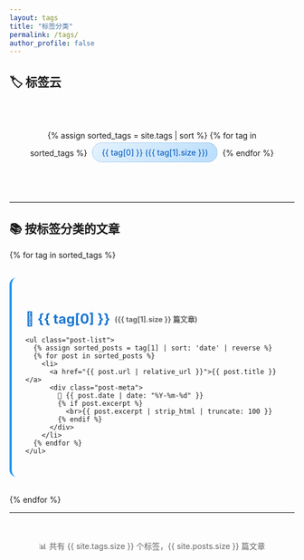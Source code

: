 ```yaml
---
layout: tags
title: "标签分类"
permalink: /tags/
author_profile: false
---
```


<style>
.tag-cloud {
  text-align: center;
  margin: 2rem 0;
  padding: 2rem;
  background: linear-gradient(135deg, rgba(255,255,255,0.1) 0%, rgba(255,255,255,0.05) 100%);
  border-radius: 12px;
  border: 1px solid rgba(255,255,255,0.1);
  backdrop-filter: blur(10px);
}

.tag-cloud a {
  display: inline-block;
  margin: 0.3rem;
  padding: 0.5rem 1rem;
  background: linear-gradient(135deg, #e3f2fd 0%, #bbdefb 100%);
  color: #1565c0;
  text-decoration: none;
  border-radius: 25px;
  border: 1px solid rgba(21, 101, 192, 0.2);
  transition: all 0.3s ease;
  font-weight: 500;
}

.tag-cloud a:hover {
  background: linear-gradient(135deg, #bbdefb 0%, #90caf9 100%);
  transform: translateY(-2px);
  box-shadow: 0 4px 12px rgba(21, 101, 192, 0.3);
}

.tag-section {
  margin: 2rem 0;
  padding: 1.5rem;
  background: rgba(255,255,255,0.05);
  border-radius: 12px;
  border-left: 4px solid #2196f3;
}

.tag-title {
  color: #1976d2;
  font-size: 1.5rem;
  margin-bottom: 1rem;
  display: flex;
  align-items: center;
  gap: 0.5rem;
}

.post-list {
  list-style: none;
  padding: 0;
}

.post-list li {
  margin-bottom: 0.8rem;
  padding: 0.8rem;
  background: rgba(255,255,255,0.03);
  border-radius: 8px;
  border-left: 3px solid #2196f3;
  transition: all 0.3s ease;
}

.post-list li:hover {
  background: rgba(255,255,255,0.08);
  transform: translateX(5px);
}

.post-list a {
  color: #1976d2;
  text-decoration: none;
  font-weight: 500;
}

.post-list a:hover {
  color: #0d47a1;
  text-decoration: underline;
}

.post-meta {
  color: #666;
  font-size: 0.9rem;
  margin-top: 0.3rem;
}
</style>

## 🏷️ 标签云

<div class="tag-cloud">
  {% assign sorted_tags = site.tags | sort %}
  {% for tag in sorted_tags %}
    <a href="#{{ tag[0] | slugify }}" style="font-size: {{ tag[1].size | times: 0.8 | plus: 1 }}rem;">
      {{ tag[0] }} ({{ tag[1].size }})
    </a>
  {% endfor %}
</div>

---

## 📚 按标签分类的文章

{% for tag in sorted_tags %}
  <div class="tag-section" id="{{ tag[0] | slugify }}">
    <h3 class="tag-title">
      🔖 {{ tag[0] }}
      <span style="font-size: 0.8rem; color: #666;">({{ tag[1].size }} 篇文章)</span>
    </h3>
    
    <ul class="post-list">
      {% assign sorted_posts = tag[1] | sort: 'date' | reverse %}
      {% for post in sorted_posts %}
        <li>
          <a href="{{ post.url | relative_url }}">{{ post.title }}</a>
          <div class="post-meta">
            📅 {{ post.date | date: "%Y-%m-%d" }}
            {% if post.excerpt %}
              <br>{{ post.excerpt | strip_html | truncate: 100 }}
            {% endif %}
          </div>
        </li>
      {% endfor %}
    </ul>
  </div>
{% endfor %}

---

<div style="text-align: center; margin-top: 2rem; padding: 1rem; background: rgba(255,255,255,0.05); border-radius: 8px;">
  <p style="color: #666; margin: 0;">
    📊 共有 {{ site.tags.size }} 个标签，{{ site.posts.size }} 篇文章
  </p>
</div>